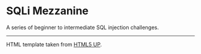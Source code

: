# SQLi Mezzanine

A series of beginner to intermediate SQL injection challenges.

---

HTML template taken from [HTML5 UP](https://html5up.net/).